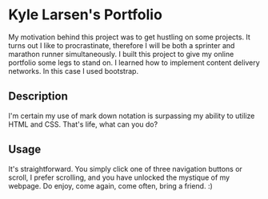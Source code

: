 # Kyle Larsen's Portfolio
My motivation behind this project was to get hustling on some projects. It turns out I like to procrastinate, therefore I will be both a sprinter and marathon runner simultaneously. I built this project to give my online portfolio some legs to stand on. I learned how to implement content delivery networks. In this case I used bootstrap.
## Description
I'm certain my use of mark down notation is surpassing my ability to utilize HTML and CSS. That's life, what can you do?
## Usage
It's straightforward. You simply click one of three navigation buttons or scroll, I prefer scrolling, and you have unlocked the mystique of my webpage. Do enjoy, come again, come often, bring a friend. :)